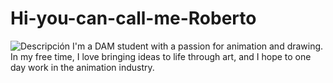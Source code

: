 # Hi-you-can-call-me-Roberto
![Descripción](https://user-images.githubusercontent.com/74038190/235224431-e8c8c12e-6826-47f1-89fb-2ddad83b3abf.gif)
I'm a DAM student with a passion for animation and drawing. In my free time, I love bringing ideas to life through art, and I hope to one day work in the animation industry.
